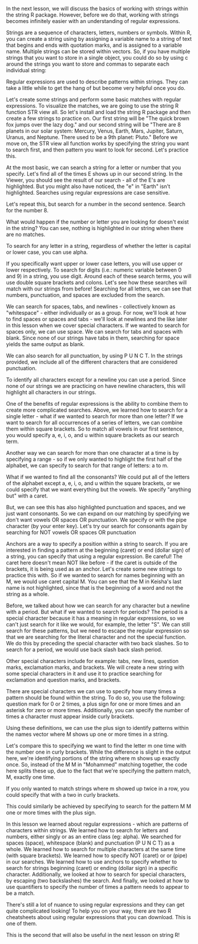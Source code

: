 In the next lesson, we will discuss the basics of working with strings within the string R package. However, before we do that, working with strings becomes infinitely easier with an understanding of regular expressions. 

Strings are a sequence of characters, letters, numbers or symbols. Within R, you can create a string using by assigning a variable name to a string of text that begins and ends with quotation marks, and is assigned to a variable name. Multiple strings can be stored within vectors. So, if you have multiple strings that you want to store in a single object, you could do so by using c around the strings you want to store and commas to separate each individual string:

Regular expressions are used to describe patterns within strings. They can take a little while to get the hang of but become very helpful once you do. 

Let's create some strings and perform some basic matches with regular expressions. To visualize the matches, we are going to use the string R function STR view all. So let's install and load the string R package and then create a few strings to practice on. Our first string will be "The quick brown fox jumps over the lazy dog." and our second string will be "There are 8 planets in our solar system: Mercury, Venus, Earth, Mars, Jupiter, Saturn, Uranus, and Neptune. There used to be a 9th planet: Pluto." Before we move on, the STR view all function works by specifying the string you want to search first, and then pattern you want to look for second. Let's practice this. 

At the most basic, we can search a string for a letter or number that you specify. Let's find all of the times E shows up in our second string. In the Viewer, you should see the result of our search - all of the E's are highlighted. But you might also have noticed, the "e" in "Earth" isn't highlighted. Searches using regular expressions are case sensitive. 

Let's repeat this, but search for a number in the second sentence. Search for the number 8. 

What would happen if the number or letter you are looking for doesn't exist in the string? You can see, nothing is highlighted in our string when there are no matches.

To search for any letter in a string, regardless of whether the letter is capital or lower case, you can use alpha. 

If you specifically want upper or lower case letters, you will use upper or lower respectively. To search for digits (i.e.: numeric variable between 0 and 9) in a string, you use digit. Around each of these search terms, you will use double square brackets and colons. Let's see how these searches will match with our strings from before! Searching for all letters, we can see that numbers, punctuation, and spaces are excluded from the search. 

We can search for spaces, tabs, and newlines - collectively known as "whitespace" - either individually or as a group. For now, we'll look at how to find spaces or spaces and tabs - we'll look at newlines and the like later in this lesson when we cover special characters. If we wanted to search for spaces only, we can use space. We can search for tabs and spaces with blank. Since none of our strings have tabs in them, searching for space yields the same output as blank. 

We can also search for all punctuation, by using P U N C T. In the strings provided, we include all of the different characters that are considered punctuation. 

To identify all characters except for a newline you can use a period. Since none of our strings we are practicing on have newline characters, this will highlight all characters in our strings.

One of the benefits of regular expressions is the ability to combine them to create more complicated searches. Above, we learned how to search for a single letter - what if we wanted to search for more than one letter? If we want to search for all occurrences of a series of letters, we can combine them within square brackets. So to match all vowels in our first sentence, you would specify a, e, i, o, and u within square brackets as our search term. 

Another way we can search for more than one character at a time is by specifying a range - so if we only wanted to highlight the first half of the alphabet, we can specify to search for that range of letters: a to m. 

What if we wanted to find all the consonants? We could put all of the letters of the alphabet except a, e, i, o, and u within the square brackets, or we could specify that we want everything but the vowels. We specify "anything but" with a caret. 

But, we can see this has also highlighted punctuation and spaces, and we just want consonants. So we can expand on our matching by specifying we don't want vowels OR spaces OR punctuation. We specify or with the pipe character (by your enter key). Let's try our search for consonants again by searching for NOT vowels OR spaces OR punctuation

Anchors are a way to specify a position within a string to search. If you are interested in finding a pattern at the beginning (caret) or end (dollar sign) of a string, you can specify that using a regular expression. Be careful! The caret here doesn't mean NOT like before - if the caret is outside of the brackets, it is being used as an anchor. Let's create some new strings to practice this with. So if we wanted to search for names beginning with an M, we would use caret capital M. You can see that the M in Keisha's last name is not highlighted, since that is the beginning of a word and not the string as a whole. 

Before, we talked about how we can search for any character but a newline with a period. But what if we wanted to search for periods? The period is a special character because it has a meaning in regular expressions, so we can't just search for it like we would, for example, the letter "S". We can still search for these patterns, but we need to escape the regular expression so that we are searching for the literal character and not the special function. We do this by preceding the special character with two back slashes. So to search for a period, we would use back slash back slash period. 

Other special characters include for example: tabs, new lines, question marks, exclamation marks, and brackets. We will create a new string with some special characters in it and use it to practice searching for exclamation and question marks, and brackets. 

There are special characters we can use to specify how many times a pattern should be found within the string. To do so, you use the following: question mark for 0 or 2 times, a plus sign for one or more times and an asterisk for zero or more times. Additionally, you can specify the number of times a character must appear inside curly brackets. 

Using these definitions, we can use the plus sign to identify patterns within the names vector where M shows up one or more times in a string. 

Let's compare this to specifying we want to find the letter m one time with the number one in curly brackets. While the difference is slight in the output here, we're identifying portions of the string where m shows up exactly once. So, instead of the M M in "Mohammed" matching together, the code here splits these up, due to the fact that we're specifying the pattern match, M, exactly one time. 

If you only wanted to match strings where m showed up twice in a row, you could specify that with a two in curly brackets. 

This could similarly be achieved by specifying to search for the pattern M M one or more times with the plus sign.

In this lesson we learned about regular expressions - which are patterns of characters within strings. We learned how to search for letters and numbers, either singly or as an entire class (eg: alpha). We searched for spaces (space), whitespace (blank) and punctuation (P U N C T) as a whole. We learned how to search for multiple characters at the same time (with square brackets). We learned how to specify NOT (caret) or or (pipe) in our searches. We learned how to use anchors to specify whether to search for strings beginning (caret) or ending (dollar sign) in a specific character. Additionally, we looked at how to search for special characters, by escaping (two backslashes) the search. And finally, we looked at how to use quantifiers to specify the number of times a pattern needs to appear to be a match. 

There's still a lot of nuance to using regular expressions and they can get quite complicated looking! To help you on your way, there are two R cheatsheets about using regular expressions that you can download. This is one of them. 

This is the second that will also be useful in the next lesson on string R! 